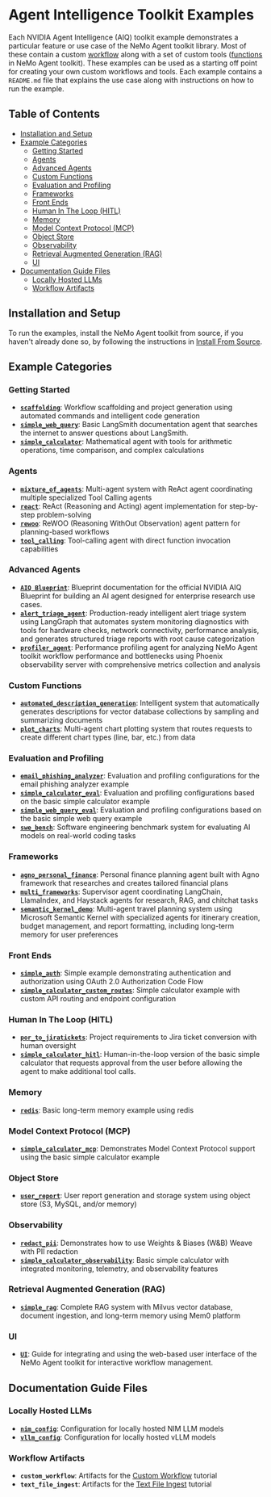 <!--
SPDX-FileCopyrightText: Copyright (c) 2025, NVIDIA CORPORATION & AFFILIATES. All rights reserved.
SPDX-License-Identifier: Apache-2.0

Licensed under the Apache License, Version 2.0 (the "License");
you may not use this file except in compliance with the License.
You may obtain a copy of the License at

http://www.apache.org/licenses/LICENSE-2.0

Unless required by applicable law or agreed to in writing, software
distributed under the License is distributed on an "AS IS" BASIS,
WITHOUT WARRANTIES OR CONDITIONS OF ANY KIND, either express or implied.
See the License for the specific language governing permissions and
limitations under the License.
-->

# Agent Intelligence Toolkit Examples

Each NVIDIA Agent Intelligence (AIQ) toolkit example demonstrates a particular feature or use case of the NeMo Agent toolkit library. Most of these contain a custom [workflow](../docs/source/tutorials/index.md) along with a set of custom tools ([functions](../docs/source/workflows/functions/index.md) in NeMo Agent toolkit). These examples can be used as a starting off point for creating your own custom workflows and tools. Each example contains a `README.md` file that explains the use case along with instructions on how to run the example.

## Table of Contents

- [Installation and Setup](#installation-and-setup)
- [Example Categories](#example-categories)
  - [Getting Started](#getting-started)
  - [Agents](#agents)
  - [Advanced Agents](#advanced-agents)
  - [Custom Functions](#custom-functions)
  - [Evaluation and Profiling](#evaluation-and-profiling)
  - [Frameworks](#frameworks)
  - [Front Ends](#front-ends)
  - [Human In The Loop (HITL)](#human-in-the-loop-hitl)
  - [Memory](#memory)
  - [Model Context Protocol (MCP)](#model-context-protocol-mcp)
  - [Object Store](#object-store)
  - [Observability](#observability)
  - [Retrieval Augmented Generation (RAG)](#retrieval-augmented-generation-rag)
  - [UI](#ui)
- [Documentation Guide Files](#documentation-guide-files)
  - [Locally Hosted LLMs](#locally-hosted-llms)
  - [Workflow Artifacts](#workflow-artifacts)

## Installation and Setup

To run the examples, install the NeMo Agent toolkit from source, if you haven't already done so, by following the instructions in [Install From Source](../docs/source/quick-start/installing.md#install-from-source).

## Example Categories

### Getting Started
- **[`scaffolding`](getting_started/scaffolding/README.md)**: Workflow scaffolding and project generation using automated commands and intelligent code generation
- **[`simple_web_query`](getting_started/simple_web_query/README.md)**: Basic LangSmith documentation agent that searches the internet to answer questions about LangSmith.
- **[`simple_calculator`](getting_started/simple_calculator/README.md)**: Mathematical agent with tools for arithmetic operations, time comparison, and complex calculations

### Agents
- **[`mixture_of_agents`](agents/mixture_of_agents/README.md)**: Multi-agent system with ReAct agent coordinating multiple specialized Tool Calling agents
- **[`react`](agents/react/README.md)**: ReAct (Reasoning and Acting) agent implementation for step-by-step problem-solving
- **[`rewoo`](agents/rewoo/README.md)**: ReWOO (Reasoning WithOut Observation) agent pattern for planning-based workflows
- **[`tool_calling`](agents/tool_calling/README.md)**: Tool-calling agent with direct function invocation capabilities

### Advanced Agents
- **[`AIQ Blueprint`](advanced_agents/aiq_blueprint/README.md)**: Blueprint documentation for the official NVIDIA AIQ Blueprint for building an AI agent designed for enterprise research use cases.
- **[`alert_triage_agent`](advanced_agents/alert_triage_agent/README.md)**: Production-ready intelligent alert triage system using LangGraph that automates system monitoring diagnostics with tools for hardware checks, network connectivity, performance analysis, and generates structured triage reports with root cause categorization
- **[`profiler_agent`](advanced_agents/profiler_agent/README.md)**: Performance profiling agent for analyzing NeMo Agent toolkit workflow performance and bottlenecks using Phoenix observability server with comprehensive metrics collection and analysis

### Custom Functions
- **[`automated_description_generation`](custom_functions/automated_description_generation/README.md)**: Intelligent system that automatically generates descriptions for vector database collections by sampling and summarizing documents
- **[`plot_charts`](custom_functions/plot_charts/README.md)**: Multi-agent chart plotting system that routes requests to create different chart types (line, bar, etc.) from data

### Evaluation and Profiling
- **[`email_phishing_analyzer`](evaluation_and_profiling/email_phishing_analyzer/README.md)**: Evaluation and profiling configurations for the email phishing analyzer example
- **[`simple_calculator_eval`](evaluation_and_profiling/simple_calculator_eval/README.md)**: Evaluation and profiling configurations based on the basic simple calculator example
- **[`simple_web_query_eval`](evaluation_and_profiling/simple_web_query_eval/README.md)**: Evaluation and profiling configurations based on the basic simple web query example
- **[`swe_bench`](evaluation_and_profiling/swe_bench/README.md)**: Software engineering benchmark system for evaluating AI models on real-world coding tasks

### Frameworks
- **[`agno_personal_finance`](frameworks/agno_personal_finance/README.md)**: Personal finance planning agent built with Agno framework that researches and creates tailored financial plans
- **[`multi_frameworks`](frameworks/multi_frameworks/README.md)**: Supervisor agent coordinating LangChain, LlamaIndex, and Haystack agents for research, RAG, and chitchat tasks
- **[`semantic_kernel_demo`](frameworks/semantic_kernel_demo/README.md)**: Multi-agent travel planning system using Microsoft Semantic Kernel with specialized agents for itinerary creation, budget management, and report formatting, including long-term memory for user preferences

### Front Ends
- **[`simple_auth`](front_ends/simple_auth/README.md)**: Simple example demonstrating authentication and authorization using OAuth 2.0 Authorization Code Flow
- **[`simple_calculator_custom_routes`](front_ends/simple_calculator_custom_routes/README.md)**: Simple calculator example with custom API routing and endpoint configuration

### Human In The Loop (HITL)
- **[`por_to_jiratickets`](HITL/por_to_jiratickets/README.md)**: Project requirements to Jira ticket conversion with human oversight
- **[`simple_calculator_hitl`](HITL/simple_calculator_hitl/README.md)**: Human-in-the-loop version of the basic simple calculator that requests approval from the user before allowing the agent to make additional tool calls.

### Memory
- **[`redis`](memory/redis/README.md)**: Basic long-term memory example using redis

### Model Context Protocol (MCP)
- **[`simple_calculator_mcp`](MCP/simple_calculator_mcp/README.md)**: Demonstrates Model Context Protocol support using the basic simple calculator example

### Object Store
- **[`user_report`](object_store/user_report/README.md)**: User report generation and storage system using object store (S3, MySQL, and/or memory)

### Observability
- **[`redact_pii`](observability/redact_pii/README.md)**: Demonstrates how to use Weights & Biases (W&B) Weave with PII redaction
- **[`simple_calculator_observability`](observability/simple_calculator_observability/README.md)**: Basic simple calculator with integrated monitoring, telemetry, and observability features

### Retrieval Augmented Generation (RAG)
- **[`simple_rag`](RAG/simple_rag/README.md)**: Complete RAG system with Milvus vector database, document ingestion, and long-term memory using Mem0 platform

### UI
- **[`UI`](UI/README.md)**: Guide for integrating and using the web-based user interface of the NeMo Agent toolkit for interactive workflow management.

## Documentation Guide Files

### Locally Hosted LLMs
- **[`nim_config`](documentation_guides/locally_hosted_llms/nim_config.yml)**: Configuration for locally hosted NIM LLM models
- **[`vllm_config`](documentation_guides/locally_hosted_llms/vllm_config.yml)**: Configuration for locally hosted vLLM models

### Workflow Artifacts
- **`custom_workflow`**: Artifacts for the [Custom Workflow](../docs/source/tutorials/add-tools-to-a-workflow.md) tutorial
- **`text_file_ingest`**: Artifacts for the [Text File Ingest](../docs/source/tutorials/create-a-new-workflow.md) tutorial
